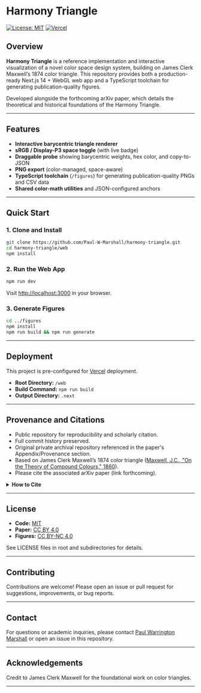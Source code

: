 # Harmony Triangle

[![License: MIT](https://img.shields.io/badge/License-MIT-yellow.svg)](./LICENSE)
[![Vercel](https://vercelbadge.vercel.app/api/Paul-W-Marshall/harmony-triangle)](https://vercel.com/)
<!-- Add more badges as needed (e.g., arXiv, DOI, build status) -->

## Overview

**Harmony Triangle** is a reference implementation and interactive visualization of a novel color space design system, building on James Clerk Maxwell’s 1874 color triangle. This repository provides both a production-ready Next.js 14 + WebGL web app and a TypeScript toolchain for generating publication-quality figures.

Developed alongside the forthcoming arXiv paper, which details the theoretical and historical foundations of the Harmony Triangle.

---

## Features

- **Interactive barycentric triangle renderer**
- **sRGB / Display-P3 space toggle** (with live badge)
- **Draggable probe** showing barycentric weights, hex color, and copy-to-JSON
- **PNG export** (color-managed, space-aware)
- **TypeScript toolchain** (`/figures`) for generating publication-quality PNGs and CSV data
- **Shared color-math utilities** and JSON-configured anchors

---

## Quick Start

### 1. Clone and Install

```bash
git clone https://github.com/Paul-W-Marshall/harmony-triangle.git
cd harmony-triangle/web
npm install
```

### 2. Run the Web App

```bash
npm run dev
```
Visit [http://localhost:3000](http://localhost:3000) in your browser.

### 3. Generate Figures

```bash
cd ../figures
npm install
npm run build && npm run generate
```

---

## Deployment

This project is pre-configured for [Vercel](https://vercel.com/) deployment.

- **Root Directory:** `/web`
- **Build Command:** `npm run build`
- **Output Directory:** `.next`

---

## Provenance and Citations

- Public repository for reproducibility and scholarly citation.
- Full commit history preserved.
- Original private archival repository referenced in the paper's Appendix/Provenance section.
- Based on James Clerk Maxwell’s 1874 color triangle ([Maxwell, J.C., "On the Theory of Compound Colours," 1860](https://doi.org/10.1098/rstl.1860.0005)).
- Please cite the associated arXiv paper (link forthcoming).

<details>
<summary><strong>How to Cite</strong></summary>

When citing this project, please use the following format (update when arXiv DOI is available):

```
@software{marshall_harmonytriangle,
  author = {Paul Warrington Marshall},
  title = {Harmony Triangle: Reference Implementation and Visualization},
  year = {2024},
  url = {https://github.com/Paul-W-Marshall/harmony-triangle},
  note = {arXiv preprint forthcoming}
}
```
</details>

---

## License

- **Code:** [MIT](./LICENSE)
- **Paper:** [CC BY 4.0](https://creativecommons.org/licenses/by/4.0/)
- **Figures:** [CC BY-NC 4.0](https://creativecommons.org/licenses/by-nc/4.0/)

See LICENSE files in root and subdirectories for details.

---

## Contributing

Contributions are welcome! Please open an issue or pull request for suggestions, improvements, or bug reports.

---

## Contact

For questions or academic inquiries, please contact [Paul Warrington Marshall](https://github.com/Paul-W-Marshall) or open an issue in this repository.

---

## Acknowledgements

Credit to James Clerk Maxwell for the foundational work on color triangles.

---

<!--
Optionally, add screenshots or GIFs here, e.g.:

## Screenshots

![Screenshot of Harmony Triangle Web App](./web/public/screenshot.png)
-->

